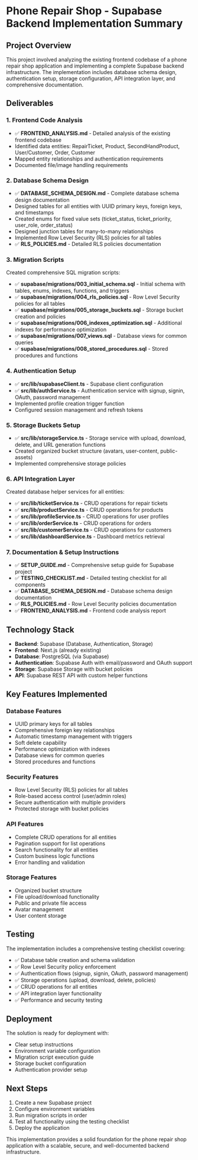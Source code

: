 # Phone Repair Shop - Supabase Backend Implementation Summary

## Project Overview

This project involved analyzing the existing frontend codebase of a phone repair shop application and implementing a complete Supabase backend infrastructure. The implementation includes database schema design, authentication setup, storage configuration, API integration layer, and comprehensive documentation.

## Deliverables

### 1. Frontend Code Analysis
- ✅ **FRONTEND_ANALYSIS.md** - Detailed analysis of the existing frontend codebase
- Identified data entities: RepairTicket, Product, SecondHandProduct, User/Customer, Order, Customer
- Mapped entity relationships and authentication requirements
- Documented file/image handling requirements

### 2. Database Schema Design
- ✅ **DATABASE_SCHEMA_DESIGN.md** - Complete database schema design documentation
- Designed tables for all entities with UUID primary keys, foreign keys, and timestamps
- Created enums for fixed value sets (ticket_status, ticket_priority, user_role, order_status)
- Designed junction tables for many-to-many relationships
- Implemented Row Level Security (RLS) policies for all tables
- ✅ **RLS_POLICIES.md** - Detailed RLS policies documentation

### 3. Migration Scripts
Created comprehensive SQL migration scripts:
- ✅ **supabase/migrations/003_initial_schema.sql** - Initial schema with tables, enums, indexes, functions, and triggers
- ✅ **supabase/migrations/004_rls_policies.sql** - Row Level Security policies for all tables
- ✅ **supabase/migrations/005_storage_buckets.sql** - Storage bucket creation and policies
- ✅ **supabase/migrations/006_indexes_optimization.sql** - Additional indexes for performance optimization
- ✅ **supabase/migrations/007_views.sql** - Database views for common queries
- ✅ **supabase/migrations/008_stored_procedures.sql** - Stored procedures and functions

### 4. Authentication Setup
- ✅ **src/lib/supabaseClient.ts** - Supabase client configuration
- ✅ **src/lib/authService.ts** - Authentication service with signup, signin, OAuth, password management
- Implemented profile creation trigger function
- Configured session management and refresh tokens

### 5. Storage Buckets Setup
- ✅ **src/lib/storageService.ts** - Storage service with upload, download, delete, and URL generation functions
- Created organized bucket structure (avatars, user-content, public-assets)
- Implemented comprehensive storage policies

### 6. API Integration Layer
Created database helper services for all entities:
- ✅ **src/lib/ticketService.ts** - CRUD operations for repair tickets
- ✅ **src/lib/productService.ts** - CRUD operations for products
- ✅ **src/lib/profileService.ts** - CRUD operations for user profiles
- ✅ **src/lib/orderService.ts** - CRUD operations for orders
- ✅ **src/lib/customerService.ts** - CRUD operations for customers
- ✅ **src/lib/dashboardService.ts** - Dashboard metrics retrieval

### 7. Documentation & Setup Instructions
- ✅ **SETUP_GUIDE.md** - Comprehensive setup guide for Supabase project
- ✅ **TESTING_CHECKLIST.md** - Detailed testing checklist for all components
- ✅ **DATABASE_SCHEMA_DESIGN.md** - Database schema design documentation
- ✅ **RLS_POLICIES.md** - Row Level Security policies documentation
- ✅ **FRONTEND_ANALYSIS.md** - Frontend code analysis report

## Technology Stack

- **Backend**: Supabase (Database, Authentication, Storage)
- **Frontend**: Next.js (already existing)
- **Database**: PostgreSQL (via Supabase)
- **Authentication**: Supabase Auth with email/password and OAuth support
- **Storage**: Supabase Storage with bucket policies
- **API**: Supabase REST API with custom helper functions

## Key Features Implemented

### Database Features
- UUID primary keys for all tables
- Comprehensive foreign key relationships
- Automatic timestamp management with triggers
- Soft delete capability
- Performance optimization with indexes
- Database views for common queries
- Stored procedures and functions

### Security Features
- Row Level Security (RLS) policies for all tables
- Role-based access control (user/admin roles)
- Secure authentication with multiple providers
- Protected storage with bucket policies

### API Features
- Complete CRUD operations for all entities
- Pagination support for list operations
- Search functionality for all entities
- Custom business logic functions
- Error handling and validation

### Storage Features
- Organized bucket structure
- File upload/download functionality
- Public and private file access
- Avatar management
- User content storage

## Testing

The implementation includes a comprehensive testing checklist covering:
- ✅ Database table creation and schema validation
- ✅ Row Level Security policy enforcement
- ✅ Authentication flows (signup, signin, OAuth, password management)
- ✅ Storage operations (upload, download, delete, policies)
- ✅ CRUD operations for all entities
- ✅ API integration layer functionality
- ✅ Performance and security testing

## Deployment

The solution is ready for deployment with:
- Clear setup instructions
- Environment variable configuration
- Migration script execution guide
- Storage bucket configuration
- Authentication provider setup

## Next Steps

1. Create a new Supabase project
2. Configure environment variables
3. Run migration scripts in order
4. Test all functionality using the testing checklist
5. Deploy the application

This implementation provides a solid foundation for the phone repair shop application with a scalable, secure, and well-documented backend infrastructure.